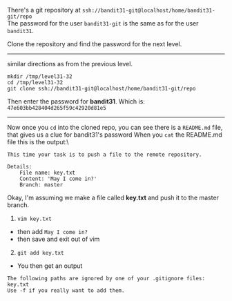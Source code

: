 There's a git repository at `ssh://bandit31-git@localhost/home/bandit31-git/repo`\
The password for the user `bandit31-git` is the same as for the user `bandit31`.

Clone the repository and find the password for the next level.

- - -

similar directions as from the previous level.

`mkdir /tmp/level31-32`\
`cd /tmp/level31-32`\
`git clone ssh://bandit31-git@localhost/home/bandit31-git/repo`

Then enter the password for **bandit31**.  Which is:\
`47e603bb428404d265f59c42920d81e5`

- - -

Now once you `cd` into the cloned repo, you can see there is a `README.md` file, that gives us a clue for bandit31's password
When you `cat` the README.md file this is the output:\
```
This time your task is to push a file to the remote repository.

Details:
    File name: key.txt
    Content: 'May I come in?'
    Branch: master
```
Okay, I'm assuming we make a file called **key.txt** and push it to the master branch.
1. `vim key.txt`
- then add `May I come in?`
- then save and exit out of vim
2. `git add key.txt`
- You then get an output
```
The following paths are ignored by one of your .gitignore files:
key.txt
Use -f if you really want to add them.
```

